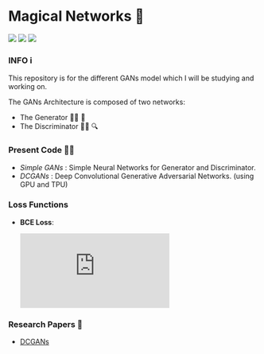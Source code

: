 # Magical Networks 🧙

![](https://img.shields.io/badge/Made--with-Python-informational?style=plastic&logo=python&logoColor=yellow) ![](https://img.shields.io/badge/About-GANs-brightgreen?style=plastic) ![](https://img.shields.io/badge/Framework-PyTorch-important?style=plastic&logo=pytorch&logoColor=red) 

### INFO ℹ️

This repository is for the different GANs model which I will be studying and working on.

The GANs Architecture is composed of two networks:

* The Generator 🧑‍🎨 🎨
* The Discriminator 👮‍♂️ 🔍



### Present Code 👨‍💻

* *Simple GANs* : Simple Neural Networks for Generator and Discriminator.
* *DCGANs* : Deep Convolutional Generative Adversarial Networks. (using GPU and TPU)



### Loss Functions

* **BCE Loss**: 
  
  ![](http://www.sciweavers.org/tex2img.php?eq=J%28%5Ctheta%29%20%3D%20-%5Cfrac%7B1%7D%7Bm%7D%20%5Csum_%7Bi%3D1%7D%5Em%20%5By%5E%7B%28i%29%7Dlog%28%5Chat%7By%7D%5E%7B%28i%29%7D%29%20%2B%20%281%20-%20y%5E%7B%28i%29%7D%29log%281%20-%20%5Chat%7By%7D%5E%7B%28i%29%7D%29%20%5D&bc=White&fc=Black&im=jpg&fs=12&ff=arev&edit=0)
  
  





### Research Papers 📔

* [DCGANs](https://arxiv.org/abs/1511.06434)





